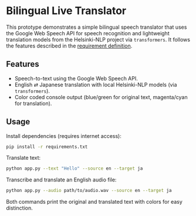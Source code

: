 # Bilingual Live Translator

This prototype demonstrates a simple bilingual speech translator that uses the
Google Web Speech API for speech recognition and lightweight translation models
from the Helsinki-NLP project via `transformers`. It follows the features
described in the [requirement definition](Requirment_Definition.md).

## Features
- Speech-to-text using the Google Web Speech API.
- English ⇄ Japanese translation with local Helsinki-NLP models (via
  `transformers`).
- Color coded console output (blue/green for original text, magenta/cyan for translation).

## Usage
Install dependencies (requires internet access):
```bash
pip install -r requirements.txt
```

Translate text:
```bash
python app.py --text "Hello" --source en --target ja
```

Transcribe and translate an English audio file:
```bash
python app.py --audio path/to/audio.wav --source en --target ja
```

Both commands print the original and translated text with colors for easy distinction.
